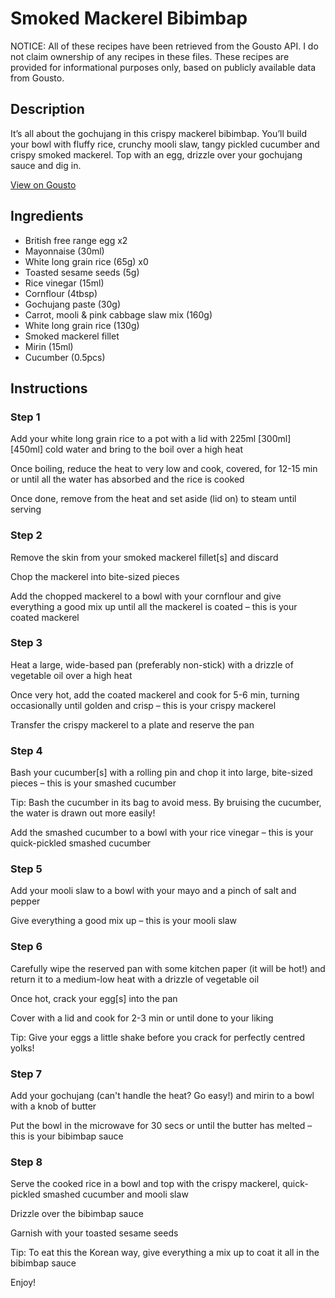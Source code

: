 # Smoked Mackerel Bibimbap

NOTICE: All of these recipes have been retrieved from the Gousto API. I do not claim ownership of any recipes in these files. These recipes are provided for informational purposes only, based on publicly available data from Gousto.

## Description

It’s all about the gochujang in this crispy mackerel bibimbap. You’ll build your bowl with fluffy rice, crunchy mooli slaw, tangy pickled cucumber and crispy smoked mackerel. Top with an egg, drizzle over your gochujang sauce and dig in.

[View on Gousto](https://www.gousto.co.uk/recipes/cookbook/smoked-mackerel-bibimbap)

## Ingredients

- British free range egg x2
- Mayonnaise (30ml)
- White long grain rice (65g) x0
- Toasted sesame seeds (5g)
- Rice vinegar (15ml)
- Cornflour (4tbsp)
- Gochujang paste (30g)
- Carrot, mooli & pink cabbage slaw mix (160g)
- White long grain rice (130g)
- Smoked mackerel fillet
- Mirin (15ml)
- Cucumber (0.5pcs)

## Instructions


### Step 1

Add your white long grain rice to a pot with a lid with 225ml <span class="text-purple">[300ml]</span> <span class="text-danger">[450ml] </span>cold water and bring to the boil over a high heat

Once boiling, reduce the heat to very low and cook, covered, for 12-15 min or until all the water has absorbed and the rice is cooked

Once done, remove from the heat and set aside (lid on) to steam until serving


### Step 2

Remove the skin from your smoked mackerel fillet[s] and discard

Chop the mackerel into bite-sized pieces

Add the chopped mackerel to a bowl with your cornflour and give everything a good mix up until all the mackerel is coated – this is your coated mackerel


### Step 3

Heat a large, wide-based pan (preferably non-stick) with a drizzle of vegetable oil over a high heat

Once very hot, add the coated mackerel and cook for 5-6 min, turning occasionally until golden and crisp – this is your crispy mackerel

Transfer the crispy mackerel to a plate and reserve the pan


### Step 4

Bash your cucumber[s] with a rolling pin and chop it into large, bite-sized pieces – this is your smashed cucumber

Tip: Bash the cucumber in its bag to avoid mess. By bruising the cucumber, the water is drawn out more easily!

Add the smashed cucumber to a bowl with your rice vinegar – this is your quick-pickled smashed cucumber


### Step 5

Add your mooli slaw to a bowl with your mayo and a pinch of salt and pepper

Give everything a good mix up – this is your mooli slaw


### Step 6

Carefully wipe the reserved pan with some kitchen paper (it will be hot!) and return it to a medium-low heat with a drizzle of vegetable oil

Once hot, crack your egg[s] into the pan

Cover with a lid and cook for 2-3 min or until done to your liking

Tip: Give your eggs a little shake before you crack for perfectly centred yolks!


### Step 7

Add your gochujang (can't handle the heat? Go easy!) and mirin to a bowl with a knob of butter

Put the bowl in the microwave for 30 secs or until the butter has melted – this is your bibimbap sauce

### Step 8

Serve the cooked rice in a bowl and top with the crispy mackerel, quick-pickled smashed cucumber and mooli slaw

Drizzle over the bibimbap sauce

Garnish with your toasted sesame seeds

Tip: To eat this the Korean way, give everything a mix up to coat it all in the bibimbap sauce

Enjoy!

